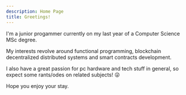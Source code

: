 ```yaml
---
description: Home Page 
title: Greetings! 
---
```


I'm a junior progammer currently on my last year of a Computer Science MSc degree. 

My interests revolve around functional programming, blockchain decentralized distributed systems and smart contracts development. 

I also have a great passion for pc hardware and tech stuff in general, so expect some rants/odes on related subjects! 😜

Hope you enjoy your stay.
